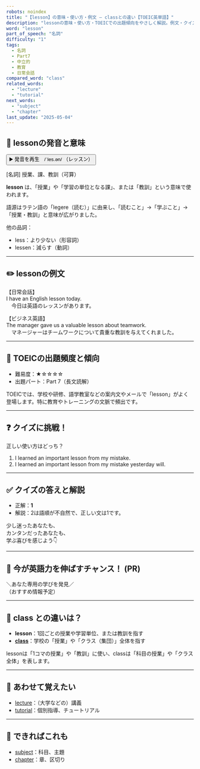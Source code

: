 ```yaml
---
robots: noindex
title: "【lesson】の意味・使い方・例文 ― classとの違い【TOEIC英単語】"
description: "lessonの意味・使い方・TOEICでの出題傾向をやさしく解説。例文・クイズ付きでclassとの違いもわかりやすく学べます。"
word: "lesson"
part_of_speech: "名詞"
difficulty: "1"
tags:
  - 名詞
  - Part7
  - 中立的
  - 教育
  - 日常会話
compared_word: "class"
related_words:
  - "lecture"
  - "tutorial"
next_words:
  - "subject"
  - "chapter"
last_update: "2025-05-04"
---
```


## 🔰 lessonの発音と意味

<button class="play-audio" onclick="playTTS('lesson')">
  <span class="play-audio-main">
    ▶️ 発音を再生　/ˈles.ən/
  </span>
  <span class="play-audio-sub">
    （レッスン）
  </span>
</button>

[名詞] 授業、課、教訓（可算）

**lesson** は、「授業」や「学習の単位となる課」、または「教訓」という意味で使われます。

語源はラテン語の「legere（読む）」に由来し、「読むこと」→「学ぶこと」→「授業・教訓」と意味が広がりました。

他の品詞：  
- less：より少ない（形容詞）
- lessen：減らす（動詞）

---

## ✏️ lessonの例文

【日常会話】  
I have an English lesson today.  
　今日は英語のレッスンがあります。

【ビジネス英語】  
The manager gave us a valuable lesson about teamwork.  
　マネージャーはチームワークについて貴重な教訓を与えてくれました。

---

## 🎯 TOEICの出題頻度と傾向

- 難易度：★☆☆☆☆
- 出題パート：Part 7（長文読解）

TOEICでは、学校や研修、語学教室などの案内文やメールで「lesson」がよく登場します。特に教育やトレーニングの文脈で頻出です。

---

## ❓ クイズに挑戦！

正しい使い方はどっち？

1. I learned an important lesson from my mistake.  
2. I learned an important lesson from my mistake yesterday will.

---

## ✅ クイズの答えと解説

- 正解：**1**
- 解説：2は語順が不自然で、正しい文は1です。

少し迷ったあなたも、  
カンタンだったあなたも、  
学ぶ喜びを感じよう👇️

---

## 🚀 今が英語力を伸ばすチャンス！ (PR)

<div class="info-center">
＼あなた専用の学びを発見／<br>  
（おすすめ情報予定）
</div>

---

## 🤔  class との違いは？

- **lesson**：1回ごとの授業や学習単位、または教訓を指す
- **[class](/word/class/)**：学校の「授業」や「クラス（集団）」全体を指す

lessonは「1コマの授業」や「教訓」に使い、classは「科目の授業」や「クラス全体」を表します。

---

## 🧩 あわせて覚えたい

- [lecture](/word/lecture/)：（大学などの）講義
- [tutorial](/word/tutorial/)：個別指導、チュートリアル

---

## 📖 できればこれも

- [subject](/word/subject/)：科目、主題
- [chapter](/word/chapter/)：章、区切り
<!-- cvid: aid32_bid22 -->
